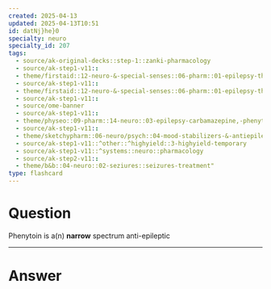 ```yaml
---
created: 2025-04-13
updated: 2025-04-13T10:51
id: datNj}he}0
specialty: neuro
specialty_id: 207
tags:
  - source/ak-original-decks::step-1::zanki-pharmacology
  - source/ak-step1-v11::
  - theme/firstaid::12-neuro-&-special-senses::06-pharm::01-epilepsy-therapy
  - source/ak-step1-v11::
  - theme/firstaid::12-neuro-&-special-senses::06-pharm::01-epilepsy-therapy::phenytoin
  - source/ak-step1-v11::
  - source/ome-banner
  - source/ak-step1-v11::
  - theme/physeo::09-pharm::14-neuro::03-epilepsy-carbamazepine,-phenytoin,-gabapentin,-tiagabine
  - source/ak-step1-v11::
  - theme/sketchypharm::06-neuro/psych::04-mood-stabilizers-&-antiepileptic-drugs::05-carbamazepine,-phenytoin,-gabapentin,-tiagabine,-vigabatrin
  - source/ak-step1-v11::^other::^highyield::3-highyield-temporary
  - source/ak-step1-v11::^systems::neuro::pharmacology
  - source/ak-step2-v11::
  - theme/b&b::04-neuro::02-seziures::seizures-treatment"
type: flashcard
---
```


# Question
Phenytoin is a(n) **narrow** spectrum anti-epileptic

---

# Answer
